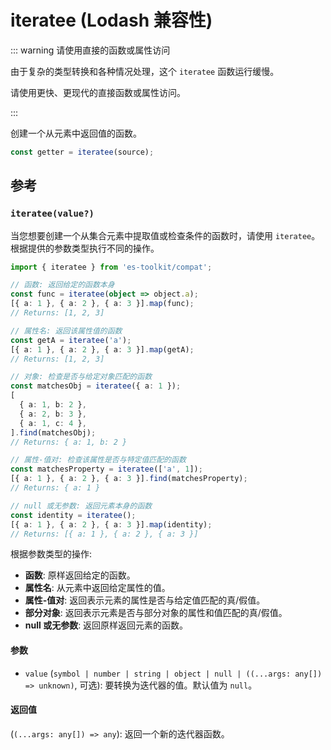 # iteratee (Lodash 兼容性)

::: warning 请使用直接的函数或属性访问

由于复杂的类型转换和各种情况处理，这个 `iteratee` 函数运行缓慢。

请使用更快、更现代的直接函数或属性访问。

:::

创建一个从元素中返回值的函数。

```typescript
const getter = iteratee(source);
```

## 参考

### `iteratee(value?)`

当您想要创建一个从集合元素中提取值或检查条件的函数时，请使用 `iteratee`。根据提供的参数类型执行不同的操作。

```typescript
import { iteratee } from 'es-toolkit/compat';

// 函数: 返回给定的函数本身
const func = iteratee(object => object.a);
[{ a: 1 }, { a: 2 }, { a: 3 }].map(func);
// Returns: [1, 2, 3]

// 属性名: 返回该属性值的函数
const getA = iteratee('a');
[{ a: 1 }, { a: 2 }, { a: 3 }].map(getA);
// Returns: [1, 2, 3]

// 对象: 检查是否与给定对象匹配的函数
const matchesObj = iteratee({ a: 1 });
[
  { a: 1, b: 2 },
  { a: 2, b: 3 },
  { a: 1, c: 4 },
].find(matchesObj);
// Returns: { a: 1, b: 2 }

// 属性-值对: 检查该属性是否与特定值匹配的函数
const matchesProperty = iteratee(['a', 1]);
[{ a: 1 }, { a: 2 }, { a: 3 }].find(matchesProperty);
// Returns: { a: 1 }

// null 或无参数: 返回元素本身的函数
const identity = iteratee();
[{ a: 1 }, { a: 2 }, { a: 3 }].map(identity);
// Returns: [{ a: 1 }, { a: 2 }, { a: 3 }]
```

根据参数类型的操作:

- **函数**: 原样返回给定的函数。
- **属性名**: 从元素中返回给定属性的值。
- **属性-值对**: 返回表示元素的属性是否与给定值匹配的真/假值。
- **部分对象**: 返回表示元素是否与部分对象的属性和值匹配的真/假值。
- **null 或无参数**: 返回原样返回元素的函数。

#### 参数

- `value` (`symbol | number | string | object | null | ((...args: any[]) => unknown)`, 可选): 要转换为迭代器的值。默认值为 `null`。

#### 返回值

(`(...args: any[]) => any`): 返回一个新的迭代器函数。
